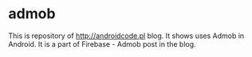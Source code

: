 # admob
This is repository of http://androidcode.pl blog. It shows uses Admob in Android. It is a part of Firebase - Admob post in the blog.
